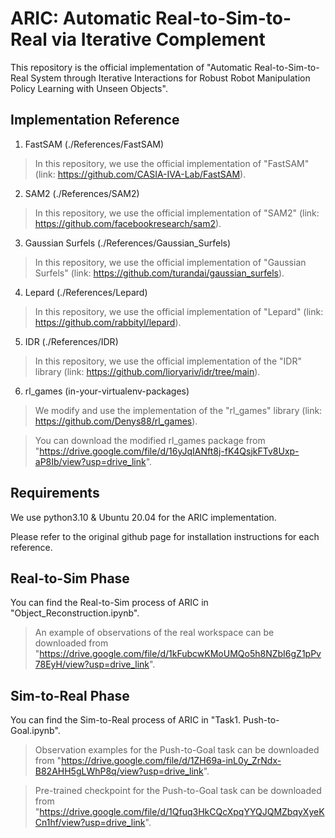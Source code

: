 # ARIC: Automatic Real-to-Sim-to-Real via Iterative Complement

This repository is the official implementation of "Automatic Real-to-Sim-to-Real System through Iterative Interactions for Robust Robot Manipulation Policy Learning with Unseen Objects".

## Implementation Reference

1. FastSAM (./References/FastSAM)
> In this repository, we use the official implementation of "FastSAM" (link: https://github.com/CASIA-IVA-Lab/FastSAM).

2. SAM2 (./References/SAM2)
> In this repository, we use the official implementation of "SAM2" (link: https://github.com/facebookresearch/sam2).

3. Gaussian Surfels (./References/Gaussian_Surfels)
> In this repository, we use the official implementation of "Gaussian Surfels" (link: https://github.com/turandai/gaussian_surfels).

4. Lepard (./References/Lepard)
> In this repository, we use the official implementation of "Lepard" (link: https://github.com/rabbityl/lepard).

5. IDR (./References/IDR)
> In this repository, we use the official implementation of the "IDR" library (link: https://github.com/lioryariv/idr/tree/main).

6. rl_games (in-your-virtualenv-packages)
> We modify and use the implementation of the "rl_games" library (link: https://github.com/Denys88/rl_games).

> You can download the modified rl_games package from "https://drive.google.com/file/d/16yJqIANft8j-fK4QsjkFTv8Uxp-aP8Ib/view?usp=drive_link".

## Requirements

We use python3.10 & Ubuntu 20.04 for the ARIC implementation.

Please refer to the original github page for installation instructions for each reference.

## Real-to-Sim Phase

You can find the Real-to-Sim process of ARIC in "Object_Reconstruction.ipynb".

> An example of observations of the real workspace can be downloaded from "https://drive.google.com/file/d/1kFubcwKMoUMQo5h8NZbI6gZ1pPv78EyH/view?usp=drive_link".


## Sim-to-Real Phase

You can find the Sim-to-Real process of ARIC in "Task1. Push-to-Goal.ipynb".

> Observation examples for the Push-to-Goal task can be downloaded from "https://drive.google.com/file/d/1ZH69a-inL0y_ZrNdx-B82AHH5gLWhP8q/view?usp=drive_link".

> Pre-trained checkpoint for the Push-to-Goal task can be downloaded from "https://drive.google.com/file/d/1Qfuq3HkCQcXpqYYQJQMZbqyXyeKCn1hf/view?usp=drive_link".

